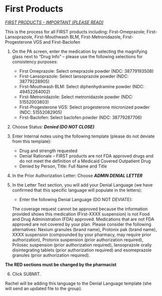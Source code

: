 # First Products

[_FIRST PRODUCTS - IMPORTANT (PLEASE READ)_](https://mygainwell-my.sharepoint.com/:u:/r/personal/christopher_nguyen_gainwelltechnologies_com/Documents/Evergreen/Emails/_FIRST%20PRODUCTS%20-%20IMPORTANT%20(PLEASE%20READ)_.msg?csf=1&web=1&e=3Gg3Kt)

This is the process for all FIRST products including: First-Omeprazole; First-Lansoprazole, First-Mouthwash BLM, First-Metronidazole, First-Progesterone VGS and First-Baclofen  
 
1. On the PA screen, enter the medication by selecting the magnifying glass next to “Drug Info” – please use the following selections for consistency purposes:
    - First Omeprazole: Select omeprazole powder (NDC: 38779193508)
    - First-Lansoprazole: Select lansoprazole powder (NDC: 38779228905)
    - First-Mouthwash BLM: Select diphenhydramine powder (NDC: 49452264002)
    - First-Metronidazole: Select metronidazole powder (NDC: 51552003803)
    - First-Progesterone VGS: Select progesterone micronized powder (NDC: 51552082905)
    - First-Baclofen: Select baclofen powder (NDC: 38779287706)
		 
2. Choose Status: ***Denied (DO NOT CLOSE)***
	 
3. Enter Internal notes using the following template (please do not deviate from this template):
    - Drug and strength requested
    - Denial Rationale – FIRST products are not FDA approved drugs and do not meet the definition of a Medicaid Covered Outpatient Drug
    - Denied by Person, Title: Full Name and Title
		 
4. In the Prior Authorization Letter: Choose ***ADMIN DENIAL LETTER***
	 
5. In the Letter Text section, you will add your Denial Language (we have confirmed that this specific language will populate in the letters): 
    - Enter the following Denial Language (DO NOT DEVIATE):

    The coverage request cannot be approved because the information provided shows this medication (First-XXXX suspension) is not Food and Drug Administration (FDA) approved. Medications that are not FDA approved are not covered by your plan. Please consider the following alternatives: Nexium granules (brand name), Protonix pak (brand name), XXXX suspension (compounded by your pharmacy, may require prior authorization), Protonix suspension (prior authorization required), Prilosec suspension (prior authorization required), lansoprazole orally disintegrating tablets (prior authorization required) and esomeprazole granules (prior authorization required). 
		 
**The RED sections must be changed by the pharmacist**

6. Click SUBMIT.
 
Rachel will be adding this language to the Denial Language template (she will send an updated file to the group). 

